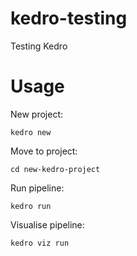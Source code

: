 # kedro-testing

Testing Kedro 

# Usage

New project:

```
kedro new
```

Move to project:

```
cd new-kedro-project
```

Run pipeline:

```
kedro run
```

Visualise pipeline:

```
kedro viz run
```